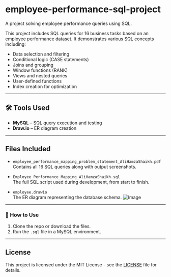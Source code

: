 # employee-performance-sql-project

A project solving employee performance queries using SQL.

This project includes SQL queries for 16 business tasks based on an employee performance dataset. It demonstrates various SQL concepts including:
- Data selection and filtering
- Conditional logic (CASE statements)
- Joins and grouping
- Window functions (RANK)
- Views and nested queries
- User-defined functions
- Index creation for optimization
--- 
## 🛠️ Tools Used
- **MySQL** – SQL query execution and testing
- **Draw.io** – ER diagram creation

---
## Files Included

- `employee_performance_mapping_problem_statement_AliHamzaShaikh.pdf`  
  Contains all 16 SQL queries along with output screenshots.

- `Employee_Performance_Mapping_AliHamzaShaikh.sql`  
  The full SQL script used during development, from start to finish.

- `employee.drawio`  
  The ER diagram representing the database schema.
![Image](https://github.com/user-attachments/assets/7156fa58-3276-40cf-8a12-13c89afdace7)

---
### 🚀 How to Use
1. Clone the repo or download the files.
2. Run the `.sql` file in a MySQL environment.
---

## License
This project is licensed under the MIT License - see the [LICENSE](LICENSE) file for details.
